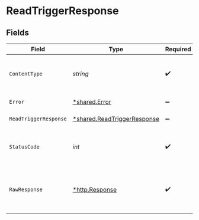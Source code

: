 # ReadTriggerResponse


## Fields

| Field                                                                            | Type                                                                             | Required                                                                         | Description                                                                      |
| -------------------------------------------------------------------------------- | -------------------------------------------------------------------------------- | -------------------------------------------------------------------------------- | -------------------------------------------------------------------------------- |
| `ContentType`                                                                    | *string*                                                                         | :heavy_check_mark:                                                               | HTTP response content type for this operation                                    |
| `Error`                                                                          | [*shared.Error](../../../pkg/models/shared/error.md)                             | :heavy_minus_sign:                                                               | General error                                                                    |
| `ReadTriggerResponse`                                                            | [*shared.ReadTriggerResponse](../../../pkg/models/shared/readtriggerresponse.md) | :heavy_minus_sign:                                                               | A specific trigger                                                               |
| `StatusCode`                                                                     | *int*                                                                            | :heavy_check_mark:                                                               | HTTP response status code for this operation                                     |
| `RawResponse`                                                                    | [*http.Response](https://pkg.go.dev/net/http#Response)                           | :heavy_check_mark:                                                               | Raw HTTP response; suitable for custom response parsing                          |